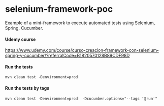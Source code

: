 # selenium-framework-poc
Example of a mini-framework to execute automated tests using Selenium, Spring, Cucumber.


#### Udemy course

https://www.udemy.com/course/curso-creacion-framework-con-selenium-spring-y-cucumber/?referralCode=B1820570128B89CDF98D

#### Run the tests

`mvn clean test -Denvironment=prod
`

#### Run the tests by tags

`mvn clean test -Denvironment=prod  -Dcucumber.options="--tags '@run'" 
`
